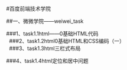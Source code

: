 #百度前端技术学院

##一、微微学院——weiwei_task

###1、task1.1html——0基础HTML代码<br>
  
###2、task1.2html0基础HTML和CSS编码（一）<br>
  
###3、task1.3html三栏式布局<br>
  
###4、task1.4html定位和居中问题<br>
  
  
